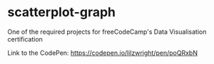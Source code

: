 # scatterplot-graph
One of the required projects for freeCodeCamp's Data Visualisation certification

Link to the CodePen: https://codepen.io/lilzwright/pen/poQRxbN
